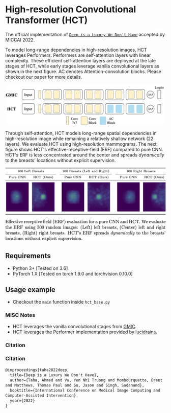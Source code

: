 # High-resolution Convolutional Transformer (HCT)

The official implementation of [`Deep is a Luxury We Don't Have`](https://arxiv.org/abs/2208.06066) accepted by MICCAI 2022.

To model long-range dependencies in high-resolution images, HCT leverages Performers. Performers are self-attention layers with linear complexity. These efficient self-attention layers are deployed at the late stages of HCT, while early stages leverage vanilla convolutional layers as shown in the next figure. AC denotes Attention-convolution blocks. Please checkout our paper for more details.

![HCT Architecture](./imgs/archs_outlined.png)

Through self-attention, HCT models long-range spatial dependencies in high-resolution image while remaining a relatively shallow network (22 layers). We evaluate HCT using high-resolution mammograms. The next figure shows HCT's effective-receptive-field (ERF) compared to pure CNN. HCT's ERF is less concentrated around the center and spreads *dynamically* to the breasts' locations without explicit supervision.

![HCT ERF](./imgs/2022_intro_figure.jpg)

## Requirements

- Python 3+ [Tested on 3.6]
- PyTorch 1.X [Tested on torch 1.9.0 and torchvision 0.10.0]

## Usage example

- Checkout the `main` function inside `hct_base.py`

### MISC Notes

- HCT leverages the vanilla convolutional stages from [GMIC](https://github.com/nyukat/GMIC/blob/master/src/modeling/modules.py).
- HCT leverages the Performer implementation provided by [lucidrains](https://github.com/lucidrains/performer-pytorch/blob/main/performer_pytorch/performer_pytorch.py).

### Citation

### Citation
```
@inproceedings{taha2022deep,
  title={Deep is a Luxury We Don't Have},
  author={Taha, Ahmed and Vu, Yen Nhi Truong and Mombourquette, Brent and Matthews, Thomas Paul and Su, Jason and Singh, Sadanand},
  booktitle={International Conference on Medical Image Computing and Computer-Assisted Intervention},
  year={2022}
}
```
